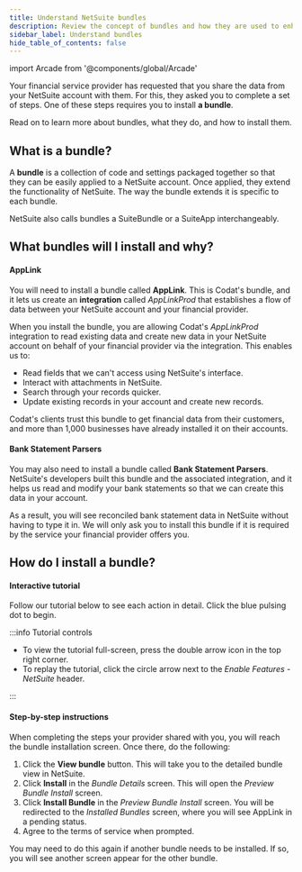 ```yaml
---
title: Understand NetSuite bundles
description: Review the concept of bundles and how they are used to enhance NetSuite's functionality
sidebar_label: Understand bundles
hide_table_of_contents: false
---
```


import Arcade from '@components/global/Arcade'

Your financial service provider has requested that you share the data from your NetSuite account with them. For this, they asked you to complete a set of steps. One of these steps requires you to install **a bundle**. 

Read on to learn more about bundles, what they do, and how to install them.

## What is a bundle?

A **bundle** is a collection of code and settings packaged together so that they can be easily applied to a NetSuite account. Once applied, they extend the functionality of NetSuite. The way the bundle extends it is specific to each bundle.

NetSuite also calls bundles a SuiteBundle or a SuiteApp interchangeably.

## What bundles will I install and why?

#### AppLink

You will need to install a bundle called **AppLink**. This is Codat's bundle, and it lets us create an **integration** called _AppLinkProd_ that establishes a flow of data between your NetSuite account and your financial provider. 

When you install the bundle, you are allowing Codat's _AppLinkProd_ integration to read existing data and create new data in your NetSuite account on behalf of your financial provider via the integration. This enables us to:

- Read fields that we can't access using NetSuite's interface.
- Interact with attachments in NetSuite.
- Search through your records quicker.
- Update existing records in your account and create new records. 

Codat's clients trust this bundle to get financial data from their customers, and more than 1,000 businesses have already installed it on their accounts.

#### Bank Statement Parsers

You may also need to install a bundle called **Bank Statement Parsers**. NetSuite's developers built this bundle and the associated integration, and it helps us read and modify your bank statements so that we can create this data in your account. 

As a result, you will see reconciled bank statement data in NetSuite without having to type it in. We will only ask you to install this bundle if it is required by the service your financial provider offers you. 

## How do I install a bundle?

#### Interactive tutorial

Follow our tutorial below to see each action in detail. Click the blue pulsing dot to begin. 

<Arcade
  url="https://app.arcade.software/t5mKUZHGP0r7MyuonvcV?embed&show_copy_link=false"
  title="Install a NetSuite bundle"
/>

:::info Tutorial controls

- To view the tutorial full-screen, press the double arrow icon in the top right corner.  
- To replay the tutorial, click the circle arrow next to the _Enable Features - NetSuite_ header.

:::

#### Step-by-step instructions

When completing the steps your provider shared with you, you will reach the bundle installation screen. Once there, do the following: 

1. Click the **View bundle** button. This will take you to the detailed bundle view in NetSuite. 
2. Click **Install** in the _Bundle Details_ screen. This will open the _Preview Bundle Install_ screen.
3. Click **Install Bundle** in the _Preview Bundle Install_ screen. You will be redirected to the _Installed Bundles_ screen, where you will see AppLink in a pending status.
4. Agree to the terms of service when prompted.

You may need to do this again if another bundle needs to be installed. If so, you will see another screen appear for the other bundle.